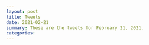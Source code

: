```yaml
---
layout: post
title: Tweets
date: 2021-02-21
summary: These are the tweets for February 21, 2021.
categories:
---
```


